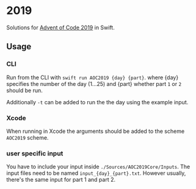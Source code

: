 # 2019

Solutions for [Advent of Code 2019](https://adventofcode.com/2019) in Swift.

## Usage

### CLI

Run from the CLI with `swift run AOC2019 {day} {part}`.
where {day} specifies the number of the day (1...25)
and {part} whether part `1` or `2` should be run.

Additionally `-t` can be added to run the the day using the example input.

### Xcode

When running in Xcode the arguments should be added to the scheme `AOC2019` scheme.

### user specific input

You have to include your input inside `./Sources/AOC2019Core/Inputs`.
The input files need to be named `input_{day}_{part}.txt`.
However usually, there's the same input for part 1 and part 2.
